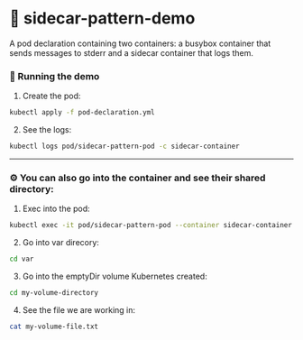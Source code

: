 # 🚗 sidecar-pattern-demo
A pod declaration containing two containers: a busybox container that sends messages to stderr and a sidecar container that logs them.

### 🚀 Running the demo
1. Create the pod:
```bash
kubectl apply -f pod-declaration.yml
```

2. See the logs:
```bash
kubectl logs pod/sidecar-pattern-pod -c sidecar-container
```

---

### ⚙️  You can also go into the container and see their shared directory:

1. Exec into the pod:
```bash
kubectl exec -it pod/sidecar-pattern-pod --container sidecar-container
```

2. Go into var direcory:
```bash
cd var
```

3. Go into the emptyDir volume Kubernetes created:
```bash
cd my-volume-directory
```

4. See the file we are working in:
```bash
cat my-volume-file.txt
```
